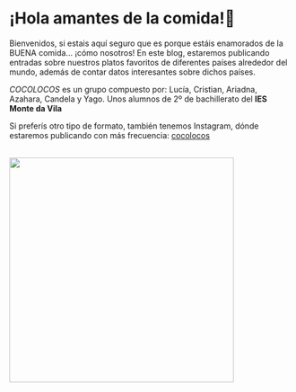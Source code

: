 <h1>¡Hola amantes de la comida!👋</h1>

<p>Bienvenidos, si estais aquí seguro que es porque estáis enamorados de la BUENA comida... ¡cómo nosotros! En este blog, estaremos publicando entradas sobre nuestros platos favoritos de diferentes países alrededor del mundo, además de contar datos interesantes sobre dichos países.

<i>COCOLOCOS</i> es un grupo compuesto por: Lucía, Cristian, Ariadna, Azahara, Candela y Yago. Unos alumnos de 2º de bachillerato del <strong style color="red">IES Monte da Vila</strong></p>

<p>Si preferís otro tipo de formato, también tenemos Instagram, dónde estaremos publicando con más frecuencia: <a href="https://www.instagram.com/cocolocos_23/?utm_source=ig_web_button_share_sheet">cocolocos</a></p>
<br><img height="400px" src="https://imagenes.20minutos.es/files/image_640_360/uploads/imagenes/2023/04/03/mesa-llena-de-comida-arabe.jpeg"/></br>
